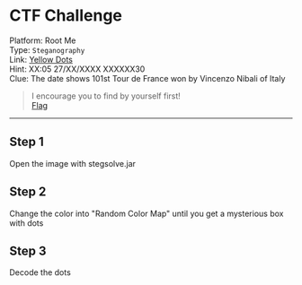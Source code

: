 # CTF Challenge

Platform: Root Me </br>
Type: `Steganography` </br>
Link: [Yellow Dots](https://www.root-me.org/en/Challenges/Steganography/Yellow-dots) </br>
Hint: XX:05 27/XX/XXXX XXXXXX30 </br>
Clue: The date shows 101st Tour de France won by Vincenzo Nibali of Italy </br>

> I encourage you to find by yourself first! </br>
[Flag](./passphrase.txt) </br>

---

## Step 1
Open the image with stegsolve.jar </br>

## Step 2
Change the color into "Random Color Map" until you get a mysterious box with dots </br>

## Step 3
Decode the dots </br>
